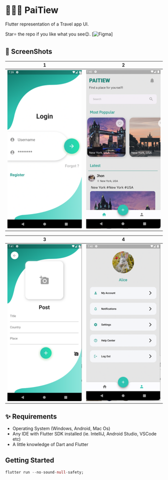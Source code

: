 # 🚗🚗🚗 PaiTiew

Flutter representation of a Travel app UI. 

Star⭐ the repo if you like what you see😉.
[![Figma](https://www.figma.com/file/V42EB9yhPMFjL3rKCcfI7O/Pai-Tiew?node-id=0%3A1)]

## 📸 ScreenShots

| 1 | 2|
|------|-------|
|<img src="assets/images/readMe/1.png" width="400">|<img src="assets/images/readMe/2.png" width="400">|

| 3 | 4|
|------|-------|
|<img src="assets/images/readMe/3.png" width="400">|<img src="assets/images/readMe/4.png" width="400">|

## ✨ Requirements
* Operating System (Windows, Android, Mac Os)
* Any IDE with Flutter SDK installed (ie. IntelliJ, Android Studio, VSCode etc)
* A little knowledge of Dart and Flutter

## Getting Started

```dart
flutter run --no-sound-null-safety; 
